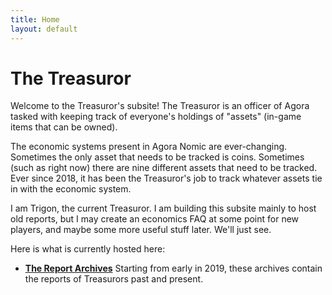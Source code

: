 ```yaml
---
title: Home
layout: default
---
```


# The Treasuror

Welcome to the Treasuror's subsite! The Treasuror is an officer of Agora
tasked with keeping track of everyone's holdings of "assets" (in-game
items that can be owned).

The economic systems present in Agora Nomic are ever-changing. Sometimes
the only asset that needs to be tracked is coins. Sometimes (such as
right now) there are nine different assets that need to be tracked. Ever
since 2018, it has been the Treasuror's job to track whatever assets tie
in with the economic system.

I am Trigon, the current Treasuror. I am building this subsite mainly to
host old reports, but I may create an economics FAQ at some point for
new players, and maybe some more useful stuff later. We'll just see.

Here is what is currently hosted here:

* **[The Report Archives](/reports)** Starting from early in 2019, these
  archives contain the reports of Treasurors past and present. 




